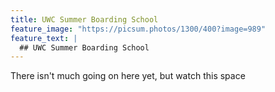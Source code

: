 ```yaml
---
title: UWC Summer Boarding School
feature_image: "https://picsum.photos/1300/400?image=989"
feature_text: |
  ## UWC Summer Boarding School
---
```


There isn't much going on here yet, but watch this space
